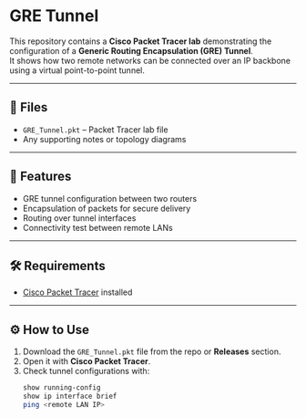 # GRE Tunnel

This repository contains a **Cisco Packet Tracer lab** demonstrating the configuration of a **Generic Routing Encapsulation (GRE) Tunnel**.  
It shows how two remote networks can be connected over an IP backbone using a virtual point-to-point tunnel.

---

## 📂 Files
- `GRE_Tunnel.pkt` – Packet Tracer lab file  
- Any supporting notes or topology diagrams  

---

## 🚀 Features
- GRE tunnel configuration between two routers  
- Encapsulation of packets for secure delivery  
- Routing over tunnel interfaces  
- Connectivity test between remote LANs  

---

## 🛠️ Requirements
- [Cisco Packet Tracer](https://www.netacad.com/courses/packet-tracer) installed  

---

## ⚙️ How to Use
1. Download the `GRE_Tunnel.pkt` file from the repo or **Releases** section.  
2. Open it with **Cisco Packet Tracer**.  
3. Check tunnel configurations with:  
   ```bash
   show running-config
   show ip interface brief
   ping <remote LAN IP>
